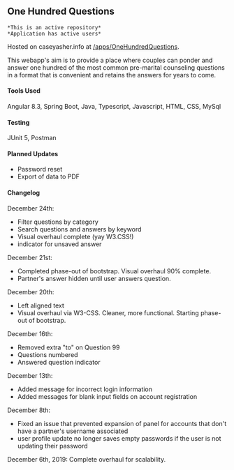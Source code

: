 ## One Hundred Questions
    *This is an active repository*
    *Application has active users*

Hosted on caseyasher.info at [/apps/OneHundredQuestions](http://www.caseyasher.info/apps/OneHundredQuestions/).

This webapp's aim is to provide a place where couples can ponder and answer one hundred of the most common pre-marital counseling questions in a format that is convenient and retains the answers for years to come.

#### Tools Used
Angular 8.3, Spring Boot, Java, Typescript, Javascript, HTML, CSS, MySql

#### Testing
JUnit 5, Postman

#### Planned Updates
* Password reset
* Export of data to PDF


#### Changelog
December 24th:
  - Filter questions by category
  - Search questions and answers by keyword
  - Visual overhaul complete (yay W3.CSS!)
  - indicator for unsaved answer

December 21st:
  - Completed phase-out of bootstrap. Visual overhaul 90% complete.
  - Partner's answer hidden until user answers question.

December 20th:
  - Left aligned text
  - Visual overhaul via W3-CSS. Cleaner, more functional. Starting phase-out of bootstrap.

December 16th:
  - Removed extra "to" on Question 99
  - Questions numbered
  - Answered question indicator

December 13th:
  - Added message for incorrect login information
  - Added messages for blank input fields on account registration

December 8th:  
  - Fixed an issue that prevented expansion of panel for accounts that don't have a partner's username associated
  - user profile update no longer saves empty passwords if the user is not updating their password

December 6th, 2019: Complete overhaul for scalability.
